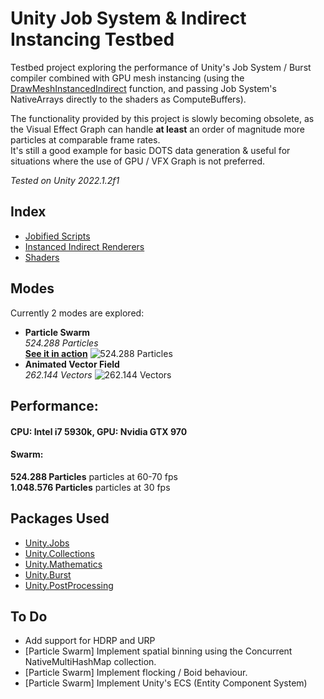 # Unity Job System & Indirect Instancing Testbed
Testbed project exploring the performance of Unity's Job System / Burst compiler combined with GPU mesh instancing (using the [DrawMeshInstancedIndirect](https://docs.unity3d.com/ScriptReference/Graphics.DrawMeshInstancedIndirect.html) function, and passing Job System's NativeArrays directly to the shaders as ComputeBuffers).

The functionality provided by this project is slowly becoming obsolete, as the Visual Effect Graph can handle **at least** an order of magnitude more particles at comparable frame rates.  
It's still a good example for basic DOTS data generation & useful for situations where the use of GPU / VFX Graph is not preferred.  

_Tested on Unity 2022.1.2f1_

## Index
* [Jobified Scripts](https://github.com/GeorgeAdamon/InstancedIndirect_And_JobSystem/tree/master/Assets/Scripts/Jobified)
* [Instanced Indirect Renderers](https://github.com/GeorgeAdamon/InstancedIndirect_And_JobSystem/tree/master/Assets/Scripts/Renderers)
* [Shaders](https://github.com/GeorgeAdamon/InstancedIndirect_And_JobSystem/tree/master/Assets/Shaders)

## Modes
Currently 2 modes are explored:
* **Particle Swarm**
<br/>_524.288 Particles_
<br/>[**See it in action**](https://vimeo.com/327553555)
![524.288 Particles](Recordings/Particles.gif?raw=true "524.288 Particles")
* **Animated Vector Field**
<br/>_262.144 Vectors_
![262.144 Vectors](Recordings/gif_animation_010.gif?raw=true "262.144 Vectors")

## Performance:
#### CPU: Intel i7 5930k, GPU: Nvidia GTX 970
#### Swarm:<br/>
**524.288 Particles** particles at 60-70 fps <br/>
**1.048.576 Particles** particles at 30 fps

## Packages Used
* [Unity.Jobs](https://docs.unity3d.com/Packages/com.unity.jobs@0.0/manual/index.html)
* [Unity.Collections](https://docs.unity3d.com/Packages/com.unity.collections@0.0/api/Unity.Collections.html)
* [Unity.Mathematics](https://docs.unity3d.com/Packages/com.unity.mathematics@1.0/manual/index.html)
* [Unity.Burst](https://docs.unity3d.com/Packages/com.unity.burst@1.0/manual/index.html)
* [Unity.PostProcessing](https://docs.unity3d.com/Packages/com.unity.postprocessing@2.1/manual/index.html)

## To Do
* Add support for HDRP and URP
* [Particle Swarm] Implement spatial binning using the Concurrent NativeMultiHashMap collection.
* [Particle Swarm] Implement flocking / Boid behaviour.
* [Particle Swarm] Implement Unity's ECS (Entity Component System)
